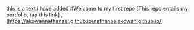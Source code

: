 this is a text i have added
#Welcome to my first repo
[This repo entails my portfolio, tap this link] ,(https://akowannathanael.github.io/nathanaelakowan.github.io/)
